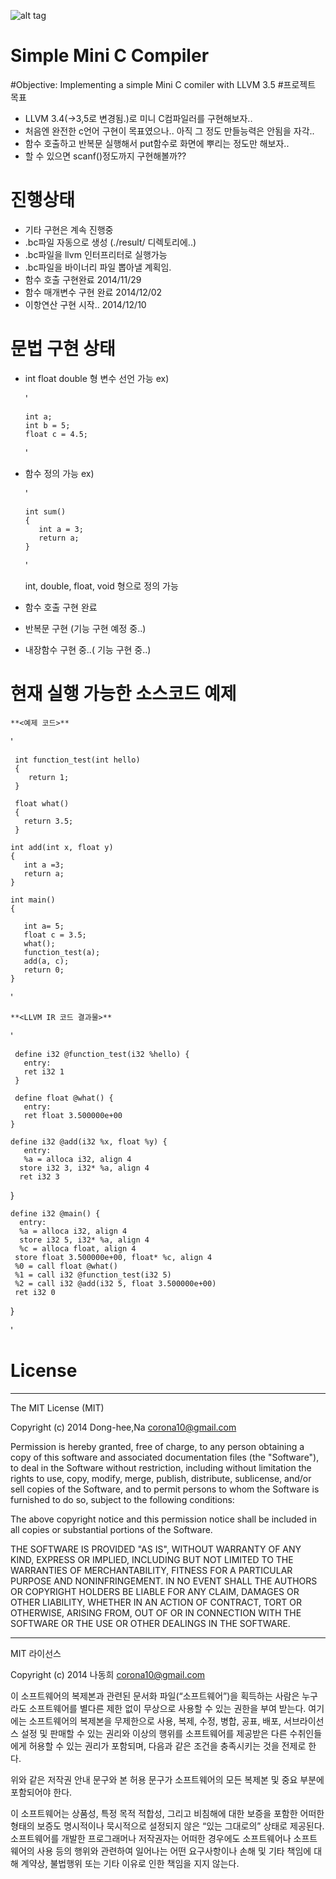 ![alt tag](https://magnum.travis-ci.com/corona10/Simple-MiniC-Compiler.svg?token=WuoJn3YfnHZ7RWX2jGYM&branch=master)

Simple Mini C Compiler
==============


#Objective: Implementing a simple Mini C comiler with LLVM 3.5
#프로젝트 목표
  - LLVM 3.4(->3,5로 변경됨.)로 미니 C컴파일러를 구현해보자..
  - 처음엔 완전한 c언어 구현이 목표였으나.. 아직 그 정도 만들능력은 안됨을 자각..
  - 함수 호출하고 반복문 실행해서 put함수로 화면에 뿌리는 정도만 해보자..
  - 할 수 있으면 scanf()정도까지 구현해볼까??
# 진행상태
  - 기타 구현은 계속 진행중
  - .bc파일 자동으로 생성 (./result/ 디렉토리에..)
  - .bc파일을 llvm 인터프리터로 실행가능
  - .bc파일을 바이너리 파일 뽑아낼 계획임.
  - 함수 호출 구현완료 2014/11/29
  - 함수 매개변수 구현 완료  2014/12/02
  - 이항연산 구현 시작.. 2014/12/10

# 문법 구현 상태
  - int float double 형 변수 선언 가능
    ex)
 
    '

        int a;
        int b = 5; 
        float c = 4.5;

    '
   - 함수 정의 가능
     ex)
 
     '

         int sum()
         {
            int a = 3;
            return a;
         }
     
     '

      int, double, float, void 형으로 정의 가능
   - 함수 호출 구현 완료 
   - 반복문 구현 (기능 구현 예정 중..)
   - 내장함수 구현 중..( 기능 구현 중..)
   
# 현재 실행 가능한 소스코드 예제
  
    **<예제 코드>**


   '

     int function_test(int hello)
     {
        return 1;
     }
  
     float what()
     {
       return 3.5;
     }
    
    int add(int x, float y)
    {
       int a =3;
       return a;
    }
    
    int main()
    {
  
       int a= 5;
       float c = 3.5;
       what();
       function_test(a);
       add(a, c);
       return 0;
    }


   '

    **<LLVM IR 코드 결과물>**


   '

    
     define i32 @function_test(i32 %hello) {
       entry:
       ret i32 1
     }

     define float @what() {
       entry:
       ret float 3.500000e+00
    }

    define i32 @add(i32 %x, float %y) {
       entry:
       %a = alloca i32, align 4
      store i32 3, i32* %a, align 4
      ret i32 3
   } 

    define i32 @main() {
      entry:
      %a = alloca i32, align 4
      store i32 5, i32* %a, align 4
      %c = alloca float, align 4
     store float 3.500000e+00, float* %c, align 4
     %0 = call float @what()
     %1 = call i32 @function_test(i32 5)
     %2 = call i32 @add(i32 5, float 3.500000e+00)
     ret i32 0
   }

   '
# License
-----------------------------------------------------------------------------

The MIT License (MIT)

Copyright (c) 2014 Dong-hee,Na <corona10@gmail.com> 

Permission is hereby granted, free of charge, to any person obtaining a copy
of this software and associated documentation files (the "Software"), to deal
in the Software without restriction, including without limitation the rights
to use, copy, modify, merge, publish, distribute, sublicense, and/or sell
copies of the Software, and to permit persons to whom the Software is
furnished to do so, subject to the following conditions:

The above copyright notice and this permission notice shall be included in
all copies or substantial portions of the Software.

THE SOFTWARE IS PROVIDED "AS IS", WITHOUT WARRANTY OF ANY KIND, EXPRESS OR
IMPLIED, INCLUDING BUT NOT LIMITED TO THE WARRANTIES OF MERCHANTABILITY,
FITNESS FOR A PARTICULAR PURPOSE AND NONINFRINGEMENT. IN NO EVENT SHALL THE
AUTHORS OR COPYRIGHT HOLDERS BE LIABLE FOR ANY CLAIM, DAMAGES OR OTHER
LIABILITY, WHETHER IN AN ACTION OF CONTRACT, TORT OR OTHERWISE, ARISING FROM,
OUT OF OR IN CONNECTION WITH THE SOFTWARE OR THE USE OR OTHER DEALINGS IN
THE SOFTWARE.

-----------------------------------------------------------------------------

MIT 라이선스

Copyright (c) 2014 나동희 <corona10@gmail.com> 
 
이 소프트웨어의 복제본과 관련된 문서화 파일(“소프트웨어”)을 획득하는 사람은 누구라도 소프트웨어를 별다른 제한 없이 무상으로 사용할 수 있는 권한을 부여 받는다. 여기에는 소프트웨어의 복제본을 무제한으로 사용, 복제, 수정, 병합, 공표, 배포, 서브라이선스 설정 및 판매할 수 있는 권리와 이상의 행위를 소프트웨어를 제공받은 다른 수취인들에게 허용할 수 있는 권리가 포함되며, 다음과 같은 조건을 충족시키는 것을 전제로 한다.
 
위와 같은 저작권 안내 문구와 본 허용 문구가 소프트웨어의 모든 복제본 및 중요 부분에 포함되어야 한다.
 
이 소프트웨어는 상품성, 특정 목적 적합성, 그리고 비침해에 대한 보증을 포함한 어떠한 형태의 보증도 명시적이나 묵시적으로 설정되지 않은 “있는 그대로의” 상태로 제공된다.
소프트웨어를 개발한 프로그래머나 저작권자는 어떠한 경우에도 소프트웨어나 소프트웨어의 사용 등의 행위와 관련하여 일어나는 어떤 요구사항이나 손해 및 기타 책임에 대해 계약상, 불법행위 또는 기타 이유로 인한 책임을 지지 않는다. 


